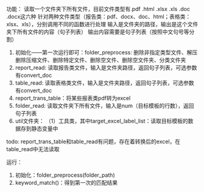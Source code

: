 功能：
读取一个文件夹下所有文件，目前文件类型有.pdf	.html	.xlsx	.xls	.doc	.docx这六种
针对两种文件类型（报告类：pdf、docx、doc、html；表格类：xlsx、xls），分别调用不同的函数进行处理
输入是文件夹的路径，输出是这个文件夹下所有文件的内容（句子列表）
输出内容需要是句子列表（按照中文句号等分割）



1. 初始化——第一次运行即可：folder_preprocess: 删除非指定类型文件、解压删除压缩文件、删除特定文件、删除空文件、删除空文件夹、分类文件夹
2. report_read: 读取报告类文件，输入是文件夹路径，返回句子列表，可选参数有convert_doc
3. table_read: 读取表格类文件，输入是文件夹路径，返回句子列表，可选参数有convert_doc
4. report_trans_table：将某些报表类pdf转为excel
5. folder_read: 读取文件夹下所有文件，输入是num（目标模板的行数），返回句子列表
6. util文件夹：
   （1）工具类，其中target_excel_label_list：读取目标模板的数据存到静态变量中


todo: report_trans_table和table_read有问题，存在着转换后的excel，在table_read中无法读取


运行：
1. 初始化：folder_preprocess(folder_path)
2. keyword_match()：得到第一次的匹配结果